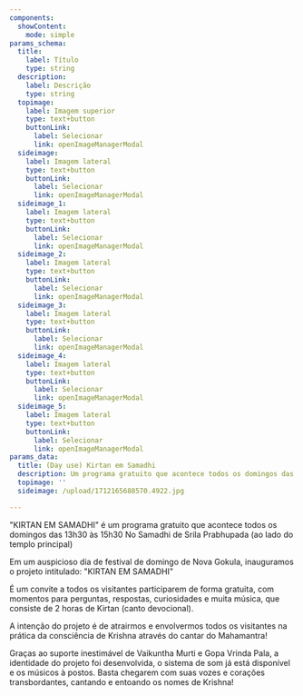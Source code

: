 ```yaml
---
components:
  showContent:
    mode: simple
params_schema:
  title:
    label: Título
    type: string
  description:
    label: Descrição
    type: string
  topimage:
    label: Imagem superior
    type: text+button
    buttonLink:
      label: Selecionar
      link: openImageManagerModal
  sideimage:
    label: Imagem lateral
    type: text+button
    buttonLink:
      label: Selecionar
      link: openImageManagerModal
  sideimage_1:
    label: Imagem lateral
    type: text+button
    buttonLink:
      label: Selecionar
      link: openImageManagerModal
  sideimage_2:
    label: Imagem lateral
    type: text+button
    buttonLink:
      label: Selecionar
      link: openImageManagerModal
  sideimage_3:
    label: Imagem lateral
    type: text+button
    buttonLink:
      label: Selecionar
      link: openImageManagerModal
  sideimage_4:
    label: Imagem lateral
    type: text+button
    buttonLink:
      label: Selecionar
      link: openImageManagerModal
  sideimage_5:
    label: Imagem lateral
    type: text+button
    buttonLink:
      label: Selecionar
      link: openImageManagerModal
params_data:
  title: (Day use) Kirtan em Samadhi
  description: Um programa gratuito que acontece todos os domingos das 13h30 às 15h30.
  topimage: ''
  sideimage: /upload/1712165688570.4922.jpg

---
```


"KIRTAN EM SAMADHI" é um programa gratuito que acontece todos os domingos das 13h30 às 15h30
No Samadhi de Srila Prabhupada (ao lado do templo principal)

Em um auspicioso dia de festival de domingo de Nova Gokula, inauguramos o projeto intitulado: "KIRTAN EM SAMADHI" 

É um convite a todos os visitantes participarem de forma gratuita, com momentos para perguntas, respostas, curiosidades e muita música, que consiste de 2 horas de Kirtan (canto devocional).

A intenção do projeto é de atrairmos e envolvermos todos os visitantes na prática da consciência de Krishna através do cantar do Mahamantra!

Graças ao suporte inestimável de Vaikuntha Murti e Gopa Vrinda Pala, a identidade do projeto foi desenvolvida, o sistema de som já está disponível e os músicos à postos. Basta chegarem com suas vozes e corações transbordantes, cantando e entoando os nomes de Krishna!